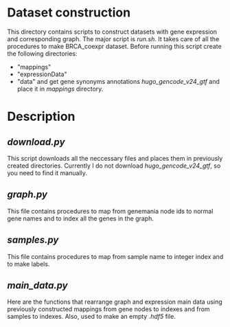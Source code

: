 # Dataset construction
This directory contains scripts to construct datasets with gene expression and corresponding graph.
The major script is *run.sh*. It takes care of all the procedures to make BRCA_coexpr dataset. Before running 
this script create the following directories:
- "mappings"
- "expressionData"
- "data"
and get gene synonyms annotations *hugo_gencode_v24_gtf* and place it in *mappings* directory.

# Description

## *download.py* 
This script downloads all the neccessary files and places them in previously created directories. Currently
I do not download *hugo_gencode_v24_gtf*, so you need to find it manually.

## *graph.py* 
This file contains procedures to map from genemania node ids to normal gene names and to index all the genes in the graph.

## *samples.py* 
This file contains procedures to map from sample name to integer index and to make labels.

## *main_data.py* 
Here are the functions that rearrange graph and expression main data using previously constructed mappings from 
gene nodes to indexes and from samples to indexes. Also, used to make an empty *.hdf5* file.
